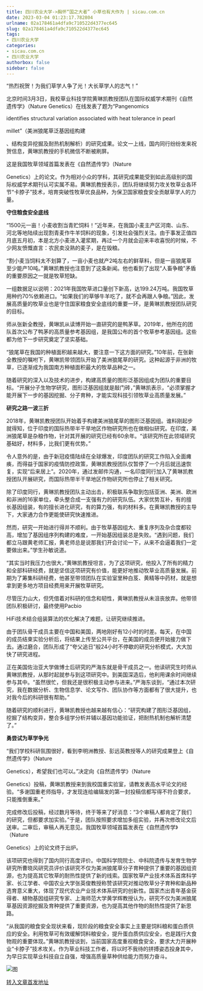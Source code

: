 ```yaml
---
title: 四川农业大学->胸怀“国之大者” 小草也有大作为 | sicau.com.cn
date: 2023-03-04 01:23:17.782804
urlname: 02a178461a4dfa9c710522d4377ec645
slug: 02a178461a4dfa9c710522d4377ec645
tags: 
- 四川农业大学
categories:
- sicau.com.cn
- 四川农业大学
authorbox: false
sidebar: false
---
```

“热烈祝贺！为我们草学人争了光！大长草学人的志气！”  

北京时间3月3日，我校草业科技学院黄琳凯教授团队在国际权威学术期刊《自然遗传学》（Nature Genetics）在线发表了题为“Pangenomics

identifies structural variation associated with heat tolerance in pearl

millet”（美洲狼尾草泛基因组构建
<!--more-->
、结构变异挖掘及耐热机制解析）的研究成果。论文一上线，国内同行纷纷发来祝贺信息，黄琳凯教授的手机微信不断被刷屏。

这是我国牧草领域首篇发表在《自然遗传学》（Nature

Genetics）上的论文。作为相对小众的学科，其研究成果能受到如此高级别的国际权威学术期刊认可实属不易。黄琳凯教授表示，团队将继续努力攻关牧草业各环节“卡脖子”技术，培育突破性牧草优良品种，为保卫国家粮食安全贡献草学人的力量。

**守住粮食安全底线**

“1500元一亩！小麦收割当青贮饲料！”近年来，在我国小麦主产区河南、山东、河北等地陆续出现割青麦作牛羊饲料的现象，引发社会强烈关注。由于事发正值四月底五月初，本是北方小麦进入灌浆期，再过一个月就会迎来丰收喜悦的时候，不少网友愤慨直言：农民卖没熟的麦子，是在毁粮。

“割小麦当饲料太不划算了，一亩小麦也就产2吨左右的鲜草料，但是一亩狼尾草至少能产10吨。”黄琳凯教授也注意到了这条新闻。他也看到了出现“人畜争粮”矛盾的重要原因之一就是牧草短缺。

一组数据足以说明：2021年我国牧草进口量创下新高，达199.24万吨。我国牧草用种约70%依赖进口。“如果我们的草够牛羊吃了，就不会再跟人争粮。”因此，发展高质量的牧草业也是守住国家粮食安全底线的重要一环，是黄琳凯教授团队研究的目标。

师从张新全教授，黄琳凯从读博开始一直研究的是鸭茅草。2019年，他所在的团队首次公布了鸭茅的高质量参考基因组，是我国公布的首个牧草参考基因组。这些都为他下一步研究奠定了坚实基础。

“狼尾草在我国的种植面积越来越大，要注意一下这方面的研究。”10年前，在张新全教授的嘱咐下，黄琳凯带领团队开始了美洲狼尾草的研究。这种起源于非洲的牧草，已逐渐成为我国南方种植面积最大的牧草品种之一。

随着研究的深入以及技术的进步，构建高质量的图形泛基因组成为团队的重要目标。“开展分子生物学研究，图形泛基因组就是敲门砖，”黄琳凯表示，“必须掌握才能开展下一步的基因挖掘、分子育种，才能实现科技引领牧草业高质量发展。”

**研究之路一波三折**

2018年，黄琳凯教授团队开始着手构建美洲狼尾草的图形泛基因组。谁料刚起步就得知，位于印度的国际热带半干旱地区作物研究所也在做相似研究。在印度，美洲狼尾草是杂粮作物，针对其开展的研究已经有60余年。“该研究所在此领域研究基础好，材料多，比我们更有优势。”

令人意外的是，由于新冠疫情陆续在全球爆发，印度团队的研究工作陷入全面瘫痪，而得益于国家的疫情防控政策，黄琳凯教授团队仅暂停了一个月后就迅速恢复，实现“后来居上”。2020年，通过发邮件沟通，一名印度同行加入了黄琳凯教授团队开展研究，而国际热带半干旱地区作物研究所也停止了相关研究。

除了印度同行，黄琳凯教授团队主动出击，积极联系争取到包括亚洲、美洲、欧洲和非洲的16家单位，牵头整合成一支强有力的研究队伍。大家优势互补，有的擅长基因组装，有的擅长进化研究，有的算力强，有的材料多。在黄琳凯教授的主导下，大家通力合作更能使研究快速推进。

然而，研究一开始进行得并不顺利。由于牧草基因组大、重复序列及杂合度都较高，增加了基因组序列构建的难度，一开始基因组装总是失败。“遇到问题，我们都立马跟黄老师汇报，黄老师总是说那我们开会讨论一下，从来不会逼着我们一定要做出来。”学生孙敏说道。

“其实当时我压力也很大，”黄琳凯教授坦言，为了这项研究，他投入了所有的精力和全部科研经费，就是坚信这项研究有价值，能更好地推动牧草业高质量发展。前期为了筹集科研经费，他甚至带领团队在实验室里种白芨、黄精等中药材，就是想拿到更多地方项目经费用来开展牧草研究。

尽管压力山大，但凭借着对科研的信念和韧性，黄琳凯教授从未沮丧放弃。他带领团队积极研讨，最终使用Pacbio

HiFi技术结合组装算法的优化解决了难题，让研究继续推进。

由于团队骨干成员主要在中国和美国，两地刚好有12小时的时差。每天，在中国的成员结束实验分析后，将结果上传至公共平台，在美国的成员便开始接力做下去。通过磨合，团队形成了“夸父追日”般24小时不停歇的研究分析模式，大大加快了研究进程。

正在美国佐治亚大学做博士后研究的严海东就是骨干成员之一。他读研究生时师从黄琳凯教授，从那时起就参与到这项研究中。到美国深造后，他利用课余时间继续参与其中。“虽然很忙，但我还是很积极主动参与进来。”严海东谈到，“通过本次研究，我在数据分析、生物信息学、论文写作、团队协作等方面都有了很大提升，也对我今后的科研很有帮助。”

随着研究的顺利进行，黄琳凯教授也越来越有信心：“研究构建了图形泛基因组，挖掘了结构变异，整合多组学分析并辅以基因功能验证，把耐热机制也解析清楚了。”

**勇尝试为草学争光**

“我们学校科研氛围很好，看到李明洲教授、彭远英教授等人的研究成果登上《自然遗传学》（Nature

Genetics），希望我们也可以。”决定向《自然遗传学》（Nature

Genetics）投稿，黄琳凯教授来到我校国重实验室，请教发表高水平论文的经验。“多谢国重老师指导，才发现连给编辑发的第一封投稿信都写得不符合要求，只能推倒重来。”

完成修改后投稿，经过数月等待，终于等来了好消息：“3个审稿人都肯定了我们的研究，但都要求加实验。”于是，团队按照要求增加多组实验，并再次修改论文后送审。二审后，审稿人再无意见。我国牧草领域首篇发表在《自然遗传学》（Nature

Genetics）上的论文终于出炉。

该项研究也得到了国内同行高度评价。中国科学院院士、中科院遗传与发育生物学研究所曹晓风研究员评价该研究不仅为美洲狼尾草分子育种提供了重要的基因组资源，也为提高其它牧草的耐热性提供了新的线索。国家牧草产业技术体系首席科学家、长江学者、中国农业大学张英俊教授称赞该研究对推动牧草分子育种和新品种选育意义重大，体现了现代农业产业技术体系研究的创新性。国家杰出青年基金获得者、植物基因组研究专家、上海师范大学黄学辉教授认为，研究不仅为美洲狼尾草基因资源挖掘及育种提供了重要资源，也为提高其他作物的耐热性提供了新思路。

“从我国的粮食安全现状来看，现阶段的粮食安全事实上主要是饲料粮和蛋白质供应的安全。利用牧草可有效缓解饲料粮安全，提升蛋白质供应安全，也是践行大食物观的重要体现。”黄琳凯教授谈到，当前国家高度重视粮食安全，要求大力开展种业“卡脖子”技术攻关。作为草业科技工作者，将以时不我待的拼搏姿态投身其中，为早日实现草业科技自立自强，增强高质量草种供给能力而努力奋斗。

![图](https://news.sicau.edu.cn/__local/7/26/38/7FB15FF9F514248CF03B2EAE735_C1D2E01D_462C9.jpg)

[转入文章首发地址](https://news.sicau.edu.cn/info/1078/71167.htm)